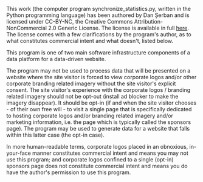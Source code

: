 This work (the computer program synchronize_statistics.py, written in the Python programming language) has been authored by Dan Șerban and is licensed under CC-BY-NC, the Creative Commons Attribution-NonCommercial 2.0 Generic License. The license is available in full [here](http://creativecommons.org/licenses/by-nc/2.0/). The license comes with a few clarifications by the program's author, as to what constitutes commercial intent and what doesn't, listed below.

This program is one of two main software infrastructure components of a data platform for a data-driven website.

The program may not be used to process data that will be presented on a website where the site visitor is forced to view corporate logos and/or other corporate branding related imagery without the site visitor's explicit consent. The site visitor's experience with the corporate logos / branding related imagery should not be opt-out (install ad blocker to make the imagery disappear). It should be opt-in (if and when the site visitor chooses - of their own free will - to visit a single page that is specifically dedicated to hosting corporate logos and/or branding related imagery and/or marketing information, i.e. the page which is typically called the sponsors page). The program may be used to generate data for a website that falls within this latter case (the opt-in case).

In more human-readable terms, corporate logos placed in an obnoxious, in-your-face manner constitutes commercial intent and means you may not use this program; and corporate logos confined to a single (opt-in) sponsors page does not constitute commercial intent and means you do have the author's permission to use this program.

